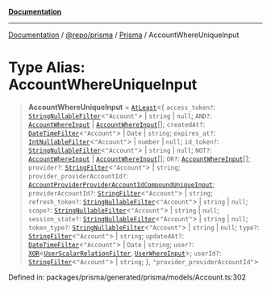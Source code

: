 [**Documentation**](../../../../../README.md)

***

[Documentation](../../../../../README.md) / [@repo/prisma](../../../README.md) / [Prisma](../README.md) / AccountWhereUniqueInput

# Type Alias: AccountWhereUniqueInput

> **AccountWhereUniqueInput** = [`AtLeast`](AtLeast.md)\<\{ `access_token?`: [`StringNullableFilter`](StringNullableFilter.md)\<`"Account"`\> \| `string` \| `null`; `AND?`: [`AccountWhereInput`](AccountWhereInput.md) \| [`AccountWhereInput`](AccountWhereInput.md)[]; `createdAt?`: [`DateTimeFilter`](DateTimeFilter.md)\<`"Account"`\> \| `Date` \| `string`; `expires_at?`: [`IntNullableFilter`](IntNullableFilter.md)\<`"Account"`\> \| `number` \| `null`; `id_token?`: [`StringNullableFilter`](StringNullableFilter.md)\<`"Account"`\> \| `string` \| `null`; `NOT?`: [`AccountWhereInput`](AccountWhereInput.md) \| [`AccountWhereInput`](AccountWhereInput.md)[]; `OR?`: [`AccountWhereInput`](AccountWhereInput.md)[]; `provider?`: [`StringFilter`](StringFilter.md)\<`"Account"`\> \| `string`; `provider_providerAccountId?`: [`AccountProviderProviderAccountIdCompoundUniqueInput`](AccountProviderProviderAccountIdCompoundUniqueInput.md); `providerAccountId?`: [`StringFilter`](StringFilter.md)\<`"Account"`\> \| `string`; `refresh_token?`: [`StringNullableFilter`](StringNullableFilter.md)\<`"Account"`\> \| `string` \| `null`; `scope?`: [`StringNullableFilter`](StringNullableFilter.md)\<`"Account"`\> \| `string` \| `null`; `session_state?`: [`StringNullableFilter`](StringNullableFilter.md)\<`"Account"`\> \| `string` \| `null`; `token_type?`: [`StringNullableFilter`](StringNullableFilter.md)\<`"Account"`\> \| `string` \| `null`; `type?`: [`StringFilter`](StringFilter.md)\<`"Account"`\> \| `string`; `updatedAt?`: [`DateTimeFilter`](DateTimeFilter.md)\<`"Account"`\> \| `Date` \| `string`; `user?`: [`XOR`](XOR.md)\<[`UserScalarRelationFilter`](UserScalarRelationFilter.md), [`UserWhereInput`](UserWhereInput.md)\>; `userId?`: [`StringFilter`](StringFilter.md)\<`"Account"`\> \| `string`; \}, `"provider_providerAccountId"`\>

Defined in: packages/prisma/generated/prisma/models/Account.ts:302
